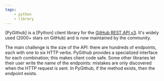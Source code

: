 ```yaml
---
tags:
    - python
    - library
---
```

[PyGithub] is a [Python] client library for the [GitHub REST API v3].
It's widely used (2000+ stars on GitHub) and is now maintained by the community.

[GitHub REST API v3]: https://developer.github.com/v3/

The main challenge is the size of the API: there are hundreds of endpoints, each with one to six HTTP verbs.
PyGithub provides a specialized interface for each combination; this makes client code safe.
Some other libraries let their user write the name of the endpoints: mistakes are only discovered when the HTTP request is sent.
In PyGithub, if the method exists, then the endpoint exists.
